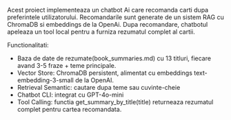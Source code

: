 Acest proiect implementeaza un chatbot Ai care recomanda carti dupa preferintele utilizatorului.
Recomandarile sunt generate de un sistem RAG cu ChromaDB si embeddings de la OpenAi. Dupa recomandare, chatbotul apeleaza un tool local pentru a furniza rezumatul complet al cartii.

Functionalitati:
- Baza de date de rezumate(book_summaries.md) cu 13 titluri, fiecare avand 3-5 fraze + teme principale.
- Vector Store: ChromaDB persistent, alimentat cu embeddings text-embedding-3-small de la OpenAI.
- Retrieval Semantic: cautare dupa teme sau cuvinte-cheie
- Chatbot CLI: integrat cu GPT-4o-mini
- Tool Calling: functia get_summary_by_title(title) returneaza rezumatul complet pentru cartea recomandata.

